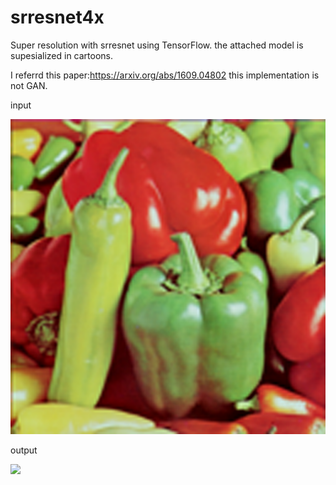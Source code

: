 # srresnet4x
Super resolution with srresnet using TensorFlow.
the attached model is supesialized in cartoons.

I referrd this paper:https://arxiv.org/abs/1609.04802
this implementation is not GAN.


input

<img src = 'output/0_xval.png' >

output

<img src = 'output/o_yval.png'>

